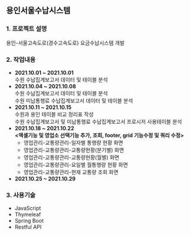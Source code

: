 ## 용인서울수납시스템
### 1. 프로젝트 설명
용인-서울고속도로(경수고속도로) 요금수납시스템 개발
### 2. 작업내용
 - **2021.10.01 ~ 2021.10.01**   
  수원 수납집계보고서 데이터 및 테이블 분석   
 - **2021.10.04 ~ 2021.10.08**   
  수원 수납집계보고서 데이터 및 테이블 분석   
  수원 미납통행료 수납집계보고서 데이터 및 테이블 분석
 - **2021.10.11 ~ 2021.10.15**   
  수원과 용인 테이블 비교 정리표 작성   
  수원 수납집계보고서 및 미납통행료 수납집계보고서 프로시저 사용테이블 분석   
 - **2021.10.18 ~ 2021.10.22**       
**<엑셀기능 및 영업소 선택기능 추가, 조회, footer, grid 기능수정 및 쿼리 수정>**   
   - 영업관리-교통량관리-일자별 통행량 현황 화면   
   - 영업관리-교통량관리-교통량현황(분기별) 화면   
   - 영업관리-교통량관리-교통량현황(월별) 화면   
   - 영업관리-교통량관리-요일별 월통행량 현황 화면   
   - 영업관리-교통량관리-현재 교통량 조회 화면   
 - **2021.10.25 ~ 2021.10.29**   

### 3. 사용기술   
 - JavaScript
 - Thymeleaf
 - Spring Boot
 - Restful API
